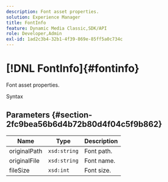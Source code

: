 ```yaml
---
description: Font asset properties.
solution: Experience Manager
title: FontInfo
feature: Dynamic Media Classic,SDK/API
role: Developer,Admin
exl-id: 1ad2c3b4-32b1-4f39-869e-85ff5a0c734c
---
```

# [!DNL FontInfo]{#fontinfo}

Font asset properties.

 Syntax 

## Parameters {#section-2fc9bea56b6d4b72b80d4f04c5f9b862}

|  Name  | Type  | Description  |
|---|---|---|
|  originalPath  | `xsd:string`  | Font path.  |
|  originalFile  | `xsd:string`  | Font name.  |
|  fileSize  | `xsd:int`  | Font size.  |
